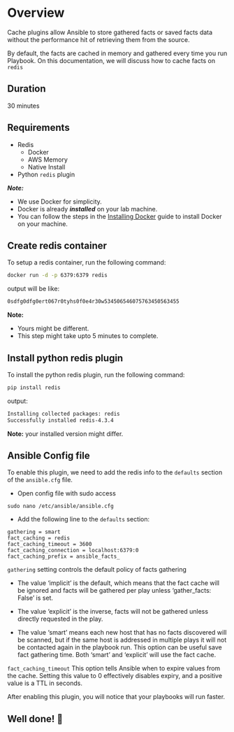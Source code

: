 # Overview

Cache plugins allow Ansible to store gathered facts or saved facts data without the performance hit of retrieving them from the source.

By default, the facts are cached in memory and gathered every time you run Playbook. On this documentation, we will discuss how to cache facts on `redis`



## Duration

30 minutes

## Requirements

* Redis
  * Docker
  * AWS Memory
  * Native Install
* Python `redis` plugin



_**Note:**_ 
* We use Docker for simplicity.
* Docker is already **_installed_** on your lab machine.
* You can follow the steps in the [Installing Docker](https://github.com/farshidmh/docker-labs/tree/main/install) guide to install Docker on your machine. 


## Create redis container

To setup a redis container, run the following command:

```bash
docker run -d -p 6379:6379 redis
```

output will be like:

```bash 
0sdfg0dfg0ert067r0tyhs0f0e4r30w534506546075763450563455
```
**Note:** 
* Yours might be different.
* This step might take upto 5 minutes to complete.

## Install python redis plugin

To install the python redis plugin, run the following command:

```bash
pip install redis
```

output:

```bash
Installing collected packages: redis
Successfully installed redis-4.3.4
```
**Note:** your installed version might differ.


## Ansible Config file

To enable this plugin, we need to add the redis info to the `defaults` section of the `ansible.cfg` file.

* Open config file with sudo access

```
sudo nano /etc/ansible/ansible.cfg
```

* Add the following line to the `defaults` section:

```
gathering = smart
fact_caching = redis
fact_caching_timeout = 3600
fact_caching_connection = localhost:6379:0
fact_caching_prefix = ansible_facts_
```

`gathering` setting controls the default policy of facts gathering

* The value ‘implicit’ is the default, which means that the fact cache will be ignored and facts will be gathered per play unless ‘gather_facts: False’ is set. 


* The value ‘explicit’ is the inverse, facts will not be gathered unless directly requested in the play. 


* The value ‘smart’ means each new host that has no facts discovered will be scanned, but if the same host is addressed in multiple plays it will not be contacted again in the playbook run. This option can be useful save fact gathering time. Both ‘smart’ and ‘explicit’ will use the fact cache.

`fact_caching_timeout` This option tells Ansible when to expire values from the cache. Setting this value to 0 effectively disables expiry, and a positive value is a TTL in seconds.


After enabling this plugin, you will notice that your playbooks will run faster.


## Well done! 👏
